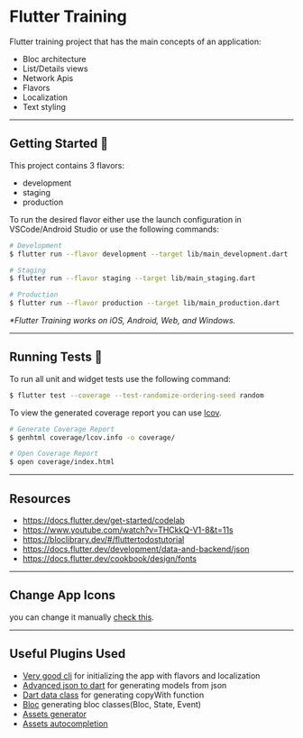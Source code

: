 # Flutter Training

Flutter training project that has the main concepts of an application:
 - Bloc architecture
 - List/Details views
 - Network Apis
 - Flavors
 - Localization
 - Text styling

---

## Getting Started 🚀

This project contains 3 flavors:

- development
- staging
- production

To run the desired flavor either use the launch configuration in VSCode/Android Studio or use the following commands:

```sh
# Development
$ flutter run --flavor development --target lib/main_development.dart

# Staging
$ flutter run --flavor staging --target lib/main_staging.dart

# Production
$ flutter run --flavor production --target lib/main_production.dart
```

_\*Flutter Training works on iOS, Android, Web, and Windows._

---

## Running Tests 🧪

To run all unit and widget tests use the following command:

```sh
$ flutter test --coverage --test-randomize-ordering-seed random
```

To view the generated coverage report you can use [lcov](https://github.com/linux-test-project/lcov).

```sh
# Generate Coverage Report
$ genhtml coverage/lcov.info -o coverage/

# Open Coverage Report
$ open coverage/index.html
```

---

## Resources
- https://docs.flutter.dev/get-started/codelab
- https://www.youtube.com/watch?v=THCkkQ-V1-8&t=11s
- https://bloclibrary.dev/#/fluttertodostutorial
- https://docs.flutter.dev/development/data-and-backend/json
- https://docs.flutter.dev/cookbook/design/fonts

---
## Change App Icons
you can change it manually [check this](https://github.com/VeryGoodOpenSource/very_good_cli/blob/main/doc/very_good_core.md#updating-app-icons-).

---
## Useful Plugins Used
- [Very good cli](https://pub.dev/packages/very_good_cli) for initializing the app with flavors and localization
- [Advanced json to dart](https://plugins.jetbrains.com/plugin/16236-advancedjson2dart) for generating models from json
- [Dart data class](https://plugins.jetbrains.com/plugin/12129-bloc) for generating copyWith function
- [Bloc](https://plugins.jetbrains.com/plugin/12429-dart-data-class) generating bloc classes(Bloc, State, Event)
- [Assets generator](https://plugins.jetbrains.com/plugin/15427-flutterassetsgenerator)
- [Assets autocompletion](https://plugins.jetbrains.com/plugin/index?xmlId=com.ixigua.flutter_asset_iteral)